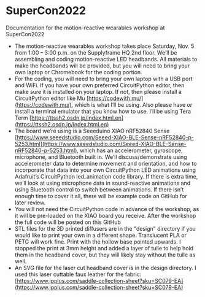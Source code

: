 # SuperCon2022
Documentation for the motion-reactive wearables workshop at SuperCon2022

* The motion-reactive wearables workshop takes place Saturday, Nov. 5 from 1:00 – 3:00 p.m. on the Supplyframe HQ 2nd floor. We’ll be assembling and coding motion-reactive LED headbands. All materials to make the headbands will be provided, but you will need to bring your own laptop or Chromebook for the coding portion. 
* For the coding, you will need to bring your own laptop with a USB port and WiFi. If you have your own preferred CircuitPython editor, then make sure it is installed on your laptop. If not, then please install a CircuitPython editor like Mu [https://codewith.mu/](https://codewith.mu/), which is what I’ll be using. Also please have or install a terminal emulator that you know how to use. I’ll be using Tera Term [https://ttssh2.osdn.jp/index.html.en](https://ttssh2.osdn.jp/index.html.en)
* The board we’re using is a Seeeduino XIAO nRF52840 Sense [https://www.seeedstudio.com/Seeed-XIAO-BLE-Sense-nRF52840-p-5253.html](https://www.seeedstudio.com/Seeed-XIAO-BLE-Sense-nRF52840-p-5253.html), which has an accelerometer, gyroscope, microphone, and Bluetooth built in.  We’ll discuss/demonstrate using accelerometer data to determine movement and orientation, and how to incorporate that data into your own CircuitPython LED animations using Adafruit’s CircuitPython led_animation code library. If there is extra time, we’ll look at using microphone data in sound-reactive animations and using Bluetooth control to switch between animations. If there isn’t enough time to cover it all, there will be example code on GitHub for later review.
* You will not need the CircuitPython code in advance of the workshop, as it will be pre-loaded on the XIAO board you receive. After the workshop the full code will be posted on this GitHub 
* STL files for the 3D printed diffusers are in the "design" directory if you would like to print your own in a different shape. Translucent PLA or PETG will work fine. Print with the hollow base pointed upwards. I stopped the print at 3mm height and added a layer of tulle to help hold them in the headband cover, but they will likely stay without the tulle as well.
* An SVG file for the laser cut headband cover is in the design directory. I used this laser cuttable faux leather for the fabric: [https://www.jpplus.com/saddle-collection-sheet?sku=SC079-EA](https://www.jpplus.com/saddle-collection-sheet?sku=SC079-EA)
